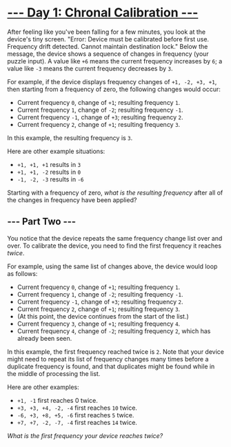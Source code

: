 # [--- Day 1: Chronal Calibration ---](https://adventofcode.com/2018/day/1)

After feeling like you've been falling for a few minutes, you look at the device's tiny screen. "Error: Device must be calibrated before first use. Frequency drift detected. Cannot maintain destination lock." Below the message, the device shows a sequence of changes in frequency (your puzzle input). A value like ``+6`` means the current frequency increases by ``6``; a value like ``-3`` means the current frequency decreases by ``3``.

For example, if the device displays frequency changes of ``+1, -2, +3, +1``, then starting from a frequency of zero, the following changes would occur:

- Current frequency  ``0``, change of ``+1``; resulting frequency  ``1``.
- Current frequency  ``1``, change of ``-2``; resulting frequency ``-1``.
- Current frequency ``-1``, change of ``+3``; resulting frequency  ``2``.
- Current frequency ``2``, change of ``+1``; resulting frequency ``3``.

In this example, the resulting frequency is ``3``.

Here are other example situations:
- ``+1, +1, +1`` results in ``3``
- ``+1, +1, -2`` results in ``0``
- ``-1, -2, -3`` results in ``-6``

Starting with a frequency of zero, *what is the resulting frequency* after all of the changes in frequency have been applied?

## --- Part Two ---

You notice that the device repeats the same frequency change list over and over. To calibrate the device, you need to find the first frequency it reaches *twice*.

For example, using the same list of changes above, the device would loop as follows:
- Current frequency ``0``, change of ``+1``; resulting frequency ``1``.
- Current frequency  ``1``, change of ``-2``; resulting frequency ``-1``.
- Current frequency ``-1``, change of ``+3``; resulting frequency  ``2``.
- Current frequency ``2``, change of ``+1``; resulting frequency ``3``.
- (At this point, the device continues from the start of the list.)
- Current frequency ``3``, change of ``+1``; resulting frequency ``4``.
- Current frequency ``4``, change of ``-2``; resulting frequency ``2``, which has already been seen.

In this example, the first frequency reached twice is ``2``. Note that your device might need to repeat its list of frequency changes many times before a duplicate frequency is found, and that duplicates might be found while in the middle of processing the list.

Here are other examples:
- ``+1, -1`` first reaches 0 twice.
- ``+3, +3, +4, -2, -4`` first reaches ``10`` twice.
- ``-6, +3, +8, +5, -6`` first reaches ``5`` twice.
- ``+7, +7, -2, -7, -4`` first reaches ``14`` twice.

*What is the first frequency your device reaches twice?*
